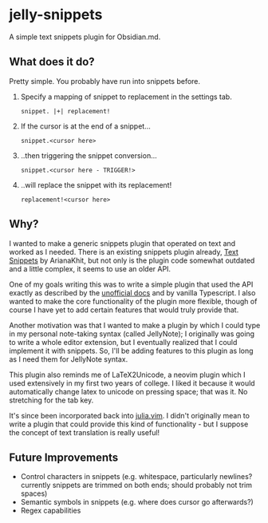 # jelly-snippets
A simple text snippets plugin for Obsidian.md.


## What does it do?

Pretty simple. You probably have run into snippets before.

1. Specify a mapping of snippet to replacement in the settings tab.
	
	`snippet. |+| replacement!`
	
2. If the cursor is at the end of a snippet...
	
	`snippet.<cursor here>`
	
3. ..then triggering the snippet conversion...
	
	`snippet.<cursor here - TRIGGER!>`
	
4. ..will replace the snippet with its replacement!
	
	`replacement!<cursor here>`
	
## Why?

I wanted to make a generic snippets plugin that operated on text and worked as I needed. There is an existing snippets plugin already, [Text Snippets](https://github.com/ArianaKhit/text-snippets-obsidian) by ArianaKhit, but not only is the plugin code somewhat outdated and a little complex, it seems to use an older API.

One of my goals writing this was to write a simple plugin that used the API exactly as described by the [unofficial docs](https://marcus.se.net/obsidian-plugin-docs/) and by vanilla Typescript. I also wanted to make the core functionality of the plugin more flexible, though of course I have yet to add certain features that would truly provide that.

Another motivation was that I wanted to make a plugin by which I could type in my personal note-taking syntax (called JellyNote); I originally was going to write a whole editor extension, but I eventually realized that I could implement it with snippets. So, I'll be adding features to this plugin as long as I need them for JellyNote syntax.

This plugin also reminds me of LaTeX2Unicode, a neovim plugin which I used extensively in my first two years of college. I liked it because it would automatically change latex to unicode on pressing space; that was it. No stretching for the tab key. 

It's since been incorporated back into [julia.vim](https://github.com/JuliaEditorSupport/julia-vim). I didn't originally mean to write a plugin that could provide this kind of functionality - but I suppose the concept of text translation is really useful!

## Future Improvements

- Control characters in snippets (e.g. whitespace, particularly newlines? currently snippets are trimmed on both ends; should probably not trim spaces)
- Semantic symbols in snippets (e.g. where does cursor go afterwards?)
- Regex capabilities
